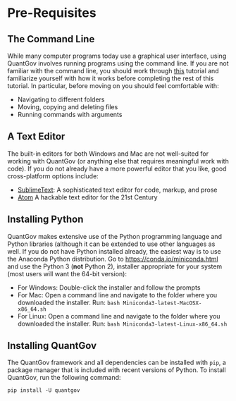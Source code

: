 # Pre-Requisites

## The Command Line

While many computer programs today use a graphical user interface, using
QuantGov involves running programs using the command line. If you are not
familiar with the command line, you should work through
[this](https://tutorial.djangogirls.org/en/intro_to_command_line/) tutorial and
familiarize yourself with how it works before completing the rest of this
tutorial. In particular, before moving on you should feel comfortable with:

-   Navigating to different folders
-   Moving, copying and deleting files
-   Running commands with arguments

## A Text Editor

The built-in editors for both Windows and Mac are not well-suited for working
with QuantGov (or anything else that requires meaningful work with code). If
you do not already have a more powerful editor that you like, good
cross-platform options include:

-   [SublimeText](https://www.sublimetext.com/): A sophisticated text editor
    for code, markup, and prose
-   [Atom](https://atom.io/) A hackable text editor for the 21st Century

## Installing Python

QuantGov makes extensive use of the Python programming language and Python
libraries (although it can be extended to use other languages as well. If you
do not have Python installed already, the easiest way is to use the Anaconda
Python distribution. Go to <https://conda.io/miniconda.html> and use the Python
3 (**not** Python 2), installer appropriate for your system (most users will
want the 64-bit version):

-   For Windows: Double-click the installer and follow the prompts
-   For Mac: Open a command line and navigate to the folder where you
    downloaded the installer. Run: `bash Miniconda3-latest-MacOSX-x86_64.sh`
-   For Linux: Open a command line and navigate to the folder where you
    downloaded the installer. Run: `bash Miniconda3-latest-Linux-x86_64.sh`

## Installing QuantGov

The QuantGov framework and all dependencies can be installed with `pip`, a
package manager that is included with recent versions of Python. To install
QuantGov, run the following command:

``` {.bash}
pip install -U quantgov
```

